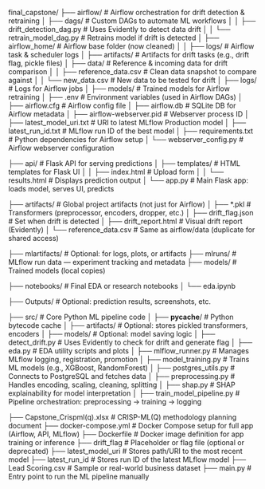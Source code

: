 final_capstone/
├── airflow/                             # Airflow orchestration for drift detection & retraining
│   ├── dags/                            # Custom DAGs to automate ML workflows
│   │   ├── drift_detection_dag.py       # Uses Evidently to detect data drift
│   │   └── retrain_model_dag.py         # Retrains model if drift is detected
│   ├── airflow_home/                    # Airflow base folder (now cleaned)
│   │   ├── logs/                        # Airflow task & scheduler logs
│   ├── artifacts/                       # Artifacts for drift tasks (e.g., drift flag, pickle files)
│   ├── data/                            # Reference & incoming data for drift comparison
│   │   ├── reference_data.csv           # Clean data snapshot to compare against
│   │   └── new_data.csv                 # New data to be tested for drift
│   ├── logs/                            # Logs for Airflow jobs
│   ├── models/                          # Trained models for Airflow retraining
│   ├── .env                             # Environment variables (used in Airflow DAGs)
│   ├── airflow.cfg                      # Airflow config file
│   ├── airflow.db                       # SQLite DB for Airflow metadata
│   ├── airflow-webserver.pid            # Webserver process ID
│   ├── latest_model_uri.txt             # URI to latest MLflow Production model
│   ├── latest_run_id.txt                # MLflow run ID of the best model
│   ├── requirements.txt                 # Python dependencies for Airflow setup
│   └── webserver_config.py              # Airflow webserver configuration

├── api/                                 # Flask API for serving predictions
│   ├── templates/                       # HTML templates for Flask UI
│   │   ├── index.html                   # Upload form
│   │   └── results.html                 # Displays prediction output
│   └── app.py                           # Main Flask app: loads model, serves UI, predicts

├── artifacts/                           # Global project artifacts (not just for Airflow)
│   ├── *.pkl                            # Transformers (preprocessor, encoders, dropper, etc.)
│   ├── drift_flag.json                  # Set when drift is detected
│   ├── drift_report.html                # Visual drift report (Evidently)
│   └── reference_data.csv               # Same as airflow/data (duplicate for shared access)

├── mlartifacts/                         # Optional: for logs, plots, or artifacts
├── mlruns/                              # MLflow run data — experiment tracking and metadata
├── models/                              # Trained models (local copies)

├── notebooks/                           # Final EDA or research notebooks
│   └── eda.ipynb

├── Outputs/                             # Optional: prediction results, screenshots, etc.

├── src/                                 # Core Python ML pipeline code
│   ├── __pycache__/                     # Python bytecode cache
│   ├── artifacts/                       # Optional: stores pickled transformers, encoders
│   ├── models/                          # Optional: model saving logic
│   ├── detect_drift.py                  # Uses Evidently to check for drift and generate flag
│   ├── eda.py                           # EDA utility scripts and plots
│   ├── mlflow_runner.py                 # Manages MLflow logging, registration, promotion
│   ├── model_training.py                # Trains ML models (e.g., XGBoost, RandomForest)
│   ├── postgres_utils.py                # Connects to PostgreSQL and fetches data
│   ├── preprocessing.py                 # Handles encoding, scaling, cleaning, splitting
│   ├── shap.py                          # SHAP explainability for model interpretation
│   ├── train_model_pipeline.py          # Pipeline orchestration: preprocessing → training → logging


├── Capstone_Crispml(q).xlsx             # CRISP-ML(Q) methodology planning document
├── docker-compose.yml                   # Docker Compose setup for full app (Airflow, API, MLflow)
├── Dockerfile                           # Docker image definition for app training or inference
├── drift_flag                           # Placeholder or flag file (optional or deprecated)
├── latest_model_uri                     # Stores path/URI to the most recent model
├── latest_run_id                        # Stores run ID of the latest MLflow model
├── Lead Scoring.csv                     # Sample or real-world business dataset
├── main.py                              # Entry point to run the ML pipeline manually
